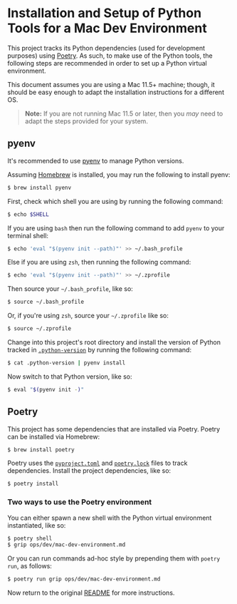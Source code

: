 # Installation and Setup of Python Tools for a Mac Dev Environment

This project tracks its Python dependencies (used for development purposes) using
[Poetry](https://python-poetry.org/). As such, to make use of the Python tools, the following
steps are recommended in order to set up a Python virtual environment.

This document assumes you are using a Mac 11.5+ machine; though, it should be easy enough to
adapt the installation instructions for a different OS.

> **Note:** If you are not running Mac 11.5 or later, then you _may_ need to adapt the steps
> provided for your system.

## pyenv

It's recommended to use [pyenv](https://github.com/pyenv/pyenv) to manage Python versions.

Assuming [Homebrew](https://brew.sh/) is installed, you may run the following to install pyenv:

```bash
$ brew install pyenv
```

First, check which shell you are using by running the following command:

```bash
$ echo $SHELL
```

If you are using `bash` then run the following command to add `pyenv` to your terminal shell:

```bash
$ echo 'eval "$(pyenv init --path)"' >> ~/.bash_profile
```

Else if you are using `zsh`, then running the following command:

```bash
$ echo 'eval "$(pyenv init --path)"' >> ~/.zprofile
```

Then source your `~/.bash_profile`, like so:

```bash
$ source ~/.bash_profile
```

Or, if you're using `zsh`, source your `~/.zprofile` like so:

```bash
$ source ~/.zprofile
```

Change into this project's root directory and install the version of Python tracked in
[`.python-version`](../../../.python-version) by running the following command:

```bash
$ cat .python-version | pyenv install
```

Now switch to that Python version, like so:

```bash
$ eval "$(pyenv init -)"
```

## Poetry

This project has some dependencies that are installed via Poetry. Poetry can be installed via
Homebrew:

```bash
$ brew install poetry
```

Poetry uses the [`pyproject.toml`](../../../pyproject.toml) and [`poetry.lock`](../../../poetry.lock)
files to track dependencies. Install the project dependencies, like so:

```bash
$ poetry install
```

### Two ways to use the Poetry environment

You can either spawn a new shell with the Python virtual environment instantiated, like so:

```bash
$ poetry shell
$ grip ops/dev/mac-dev-environment.md
```

Or you can run commands ad-hoc style by prepending them with `poetry run`, as follows:

```bash
$ poetry run grip ops/dev/mac-dev-environment.md
```

Now return to the original [README](../../../README.md) for more instructions.
